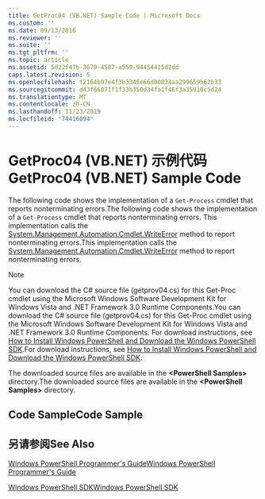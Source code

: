 ```yaml
---
title: GetProc04 (VB.NET) Sample Code | Microsoft Docs
ms.custom: ''
ms.date: 09/13/2016
ms.reviewer: ''
ms.suite: ''
ms.tgt_pltfrm: ''
ms.topic: article
ms.assetid: 5d22f47b-3679-4587-a559-94454415d2dd
caps.latest.revision: 5
ms.openlocfilehash: f2164b97e4f3b3346e66d00834aa299659b62b33
ms.sourcegitcommit: d43f66071f1f33b350d34fa1f46f3a35910c5d24
ms.translationtype: MT
ms.contentlocale: zh-CN
ms.lasthandoff: 11/23/2019
ms.locfileid: "74416094"
---
```

# <a name="getproc04-vbnet-sample-code"></a><span data-ttu-id="8461b-102">GetProc04 (VB.NET) 示例代码</span><span class="sxs-lookup"><span data-stu-id="8461b-102">GetProc04 (VB.NET) Sample Code</span></span>

<span data-ttu-id="8461b-103">The following code shows the implementation of a `Get-Process` cmdlet that reports nonterminating errors.</span><span class="sxs-lookup"><span data-stu-id="8461b-103">The following code shows the implementation of a `Get-Process` cmdlet that reports nonterminating errors.</span></span> <span data-ttu-id="8461b-104">This implementation calls the [System.Management.Automation.Cmdlet.WriteError](/dotnet/api/System.Management.Automation.Cmdlet.WriteError) method to report nonterminating errors.</span><span class="sxs-lookup"><span data-stu-id="8461b-104">This implementation calls the [System.Management.Automation.Cmdlet.WriteError](/dotnet/api/System.Management.Automation.Cmdlet.WriteError) method to report nonterminating errors.</span></span>

> [!NOTE]
> <span data-ttu-id="8461b-105">You can download the C# source file (getprov04.cs) for this Get-Proc cmdlet using the Microsoft Windows Software Development Kit for Windows Vista and .NET Framework 3.0 Runtime Components.</span><span class="sxs-lookup"><span data-stu-id="8461b-105">You can download the C# source file (getprov04.cs) for this Get-Proc cmdlet using the Microsoft Windows Software Development Kit for Windows Vista and .NET Framework 3.0 Runtime Components.</span></span> <span data-ttu-id="8461b-106">For download instructions, see [How to Install Windows PowerShell and Download the Windows PowerShell SDK](/powershell/scripting/developer/installing-the-windows-powershell-sdk).</span><span class="sxs-lookup"><span data-stu-id="8461b-106">For download instructions, see [How to Install Windows PowerShell and Download the Windows PowerShell SDK](/powershell/scripting/developer/installing-the-windows-powershell-sdk).</span></span>
>
> <span data-ttu-id="8461b-107">The downloaded source files are available in the **\<PowerShell Samples>** directory.</span><span class="sxs-lookup"><span data-stu-id="8461b-107">The downloaded source files are available in the **\<PowerShell Samples>** directory.</span></span>

## <a name="code-sample"></a><span data-ttu-id="8461b-108">Code Sample</span><span class="sxs-lookup"><span data-stu-id="8461b-108">Code Sample</span></span>

<!-- TODO!!!: review snippet reference  [!CODE [Msh_samplesgetproc04#GetProc04vball](Msh_samplesgetproc04#GetProc04vball)]  -->

## <a name="see-also"></a><span data-ttu-id="8461b-109">另请参阅</span><span class="sxs-lookup"><span data-stu-id="8461b-109">See Also</span></span>

[<span data-ttu-id="8461b-110">Windows PowerShell Programmer's Guide</span><span class="sxs-lookup"><span data-stu-id="8461b-110">Windows PowerShell Programmer's Guide</span></span>](./windows-powershell-programmer-s-guide.md)

[<span data-ttu-id="8461b-111">Windows PowerShell SDK</span><span class="sxs-lookup"><span data-stu-id="8461b-111">Windows PowerShell SDK</span></span>](../windows-powershell-reference.md)
